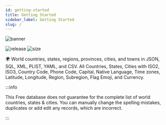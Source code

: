 ```yaml
---
id: getting-started
title: Getting Started
sidebar_label: Getting Started
slug: /
---
```


![banner](https://github.com/dr5hn/countries-states-cities-database/raw/master/.github/banner.png)

![release](https://img.shields.io/github/v/release/dr5hn/countries-states-cities-database?style=flat-square)
![size](https://img.shields.io/github/repo-size/dr5hn/countries-states-cities-database?label=size&style=flat-square)

🌍 World countries, states, regions, provinces, cities, and towns in JSON, SQL, XML, PLIST, YAML, and CSV. All Countries, States, Cities with ISO2, ISO3, Country Code, Phone Code, Capital, Native Language, Time zones, Latitude, Longitude, Region, Subregion, Flag Emoji, and Currency.

:::info

This Free database does not guarantee for the complete list of world
countries, states & cities.
You can manually change the spelling mistakes, duplicates
or add edit any records, which are incorrect.

:::
